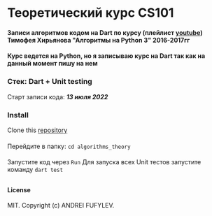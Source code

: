 # Теоретический курс CS101
#### Записи алгоритмов кодом на Dart по курсу (плейлист [youtube](https://www.youtube.com/watch?v=KdZ4HF1SrFs&list=PLRDzFCPr95fK7tr47883DFUbm4GeOjjc0)) Тимофея Хирьянова "Алгоритмы на Python 3" 2016-2017гг
#### Курс ведется на Python, но я записываю курс на Dart так как на данный момент пишу на нем

### Стек: Dart + Unit testing

Старт записи кода: ***13 июля 2022***

### Install
Clone this [repository](https://github.com/fufylev/algorithms_theory.git)
####
Перейдите в папку:
`cd algorithms_theory`
####
Запустите код через `Run`
Для запуска всех Unit тестов запустите команду `dart test`

##
#### License
MIT. Copyright (c) ANDREI FUFYLEV.
